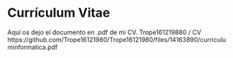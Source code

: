 <?xml version="1.0" encoding="UTF-8"?>
<documento>
  <h1>Currículum Vitae</h1>
  <subtitulo>Aquí os dejo el documento en .pdf de mi CV.</subtitulo>
  <linea>Trope161219880 / CV</linea>
  <enlace>https://github.com/Trope16121980/Trope16121980/files/14163890/curriculuminformatica.pdf</enlace>
</documento>


<!--
**Trope16121980/Trope16121980** is a ✨ _special_ ✨ repository because its `README.md` (this file) appears on your GitHub profile.
[curriculuminformatica.pdf](https://github.com/Trope16121980/Trope16121980/files/14163890/curriculuminformatica.pdf)
